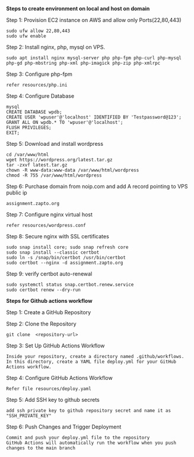 **Steps to create environment on local and host on domain**	

Step 1: Provision EC2 instance on AWS and allow only Ports(22,80,443)	

	sudo ufw allow 22,80,443
	sudo ufw enable

Step 2: Install nginx, php, mysql on VPS.	

	sudo apt install nginx mysql-server php php-fpm php-curl php-mysql php-gd php-mbstring php-xml php-imagick php-zip php-xmlrpc

Step 3: Configure php-fpm

	refer resources/php.ini  

Step 4:	Configure Database	

 	mysql
	CREATE DATABASE wpdb;
	CREATE USER 'wpuser'@'localhost' IDENTIFIED BY 'Testpassword@123';
	GRANT ALL ON wpdb.* TO 'wpuser'@'localhost';
	FLUSH PRIVILEGES;	
	EXIT;

Step 5:	Download and install wordpress 	

	cd /var/www/html
	wget https://wordpress.org/latest.tar.gz
	tar -zxvf latest.tar.gz
	chown -R www-data:www-data /var/www/html/wordpress
	chmod -R 755 /var/www/html/wordpress

Step 6:	Purchase domain from noip.com and add A record pointing to VPS public ip	

	assignment.zapto.org

Step 7: Configure nginx virtual host 	

	refer resources/wordpress.conf

Step 8: Secure nginx with SSL certificates	

	sudo snap install core; sudo snap refresh core
	sudo snap install --classic certbot
	sudo ln -s /snap/bin/certbot /usr/bin/certbot
	sudo certbot --nginx -d assignment.zapto.org

Step 9: verify certbot auto-renewal	

	sudo systemctl status snap.certbot.renew.service
	sudo certbot renew --dry-run

 **Steps for Github actions workflow**	
 
Step 1: Create a GitHub Repository	

Step 2: Clone the Repository

	git clone  <repository-url>
 
Step 3: Set Up GitHub Actions Workflow	

	Inside your repository, create a directory named .github/workflows.
	In this directory, create a YAML file deploy.yml for your GitHub Actions workflow.
 
Step 4: Configure GitHub Actions Workflow	

	Refer file resources/deploy.yaml

Step 5: Add SSH key to github secrets 	

	add ssh private key to github repository secret and name it as "SSH_PRIVATE_KEY"

Step 6: Push Changes and Trigger Deployment	

	Commit and push your deploy.yml file to the repository
 	GitHub Actions will automatically run the workflow when you push changes to the main branch
 	
	
